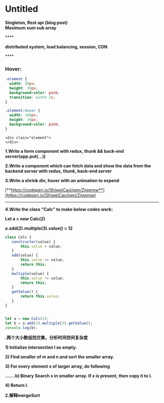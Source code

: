 # Untitled

**Singleton, Rest api \(blog post\)**  
**Maximum sum sub array**

\*\*\*\*

**distributed system, load balancing, session, CDN**

\*\*\*\*

### Hover:

```css
.element {
  width: 50px;
  height: 30px;
  background-color: pink;
  transition: width 2s;
}

.element:hover {
  width: 100px;
  height: 30px;
  background-color: pink;
}
```

```markup
<div class="element">
</div>
```

**1.Write a form component with redux, thunk && back-end server\(app.put\(...\)\)**

**2.Write a component which can fetch data and show the data from the backend server with redux, thunk, back-end server**

**3.Write a shrink div, hover with an animation to expend**

[**https://codepen.io/ShiweiCao/pen/Zjgwmw**](https://codepen.io/ShiweiCao/pen/Zjgwmw)  
****

**4.Write the class “Calc” to make below codes work:**

 **Let a = new Calc\(2\)**

 **a.add\(2\).multiple\(3\).value\(\) = 12**  


```javascript
class Calc {
   constructor(value) {
       this.value = value;
   }
   add(value) {
       this.value += value;
       return this;
   }
   multiple(value) {
       this.value *= value;
       return this;
   }
   getValue() {
       return this.value;
   }
}


let a = new Calc(2);
let b = a.add(2).multiple(3).getValue();
console.log(b);

```

**.两个大小数组找交集，分析时间空间复杂度**

**1\) Initialize intersection I as empty.**

**2\) Find smaller of m and n and sort the smaller array.**

**3\) For every element x of larger array, do following**

**…….b\) Binary Search x in smaller array. If x is present, then copy it to I.**

**4\) Return I.**

**2.解释mergeSort**  


